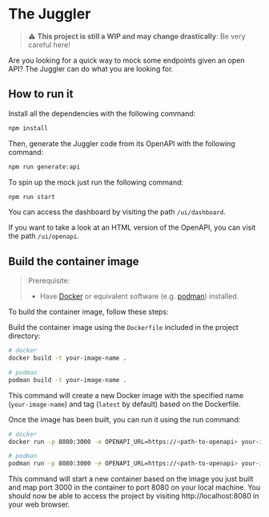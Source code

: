 # The Juggler

> :warning: **This project is still a WIP and may change drastically**: Be very careful here!

Are you looking for a quick way to mock some endpoints given an open API? The Juggler can do what you are looking for.

## How to run it

Install all the dependencies with the following command:

``` sh
npm install
```

Then, generate the Juggler code from its OpenAPI with the following command:

``` sh
npm run generate:api
```

To spin up the mock just run the following command:

``` sh
npm run start
```

You can access the dashboard by visiting the path `/ui/dashboard`.

If you want to take a look at an HTML version of the OpenAPI, you can visit the path `/ui/openapi`.

## Build the container image

> Prerequisite:
> * Have [Docker](https://www.docker.com/get-started) or equivalent software (e.g. [podman](https://podman.io/)) installed.

To build the container image, follow these steps:

Build the container image using the `Dockerfile` included in the project directory:

``` sh
# docker
docker build -t your-image-name .

# podman
podman build -t your-image-name .
```

This command will create a new Docker image with the specified name (`your-image-name`) and tag (`latest` by default) based on the Dockerfile.

Once the image has been built, you can run it using the run command:

``` sh
# docker
docker run -p 8080:3000 -e OPENAPI_URL=https://<path-to-openapi> your-image-name

# podman
podman run -p 8080:3000 -e OPENAPI_URL=https://<path-to-openapi> your-image-name
```

This command will start a new container based on the image you just built and map port 3000 in the container to port 8080 on your local machine. You should now be able to access the project by visiting http://localhost:8080 in your web browser.
